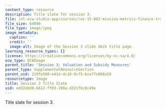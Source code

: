 ```yaml
---
content_type: resource
description: Title slate for session 3.
file: /ol-ocw-studio-app/courses/res-15-002-mission-metrics-finance-training-for-federal-credit-program-professionals-summer-2016/ed32ebd86612ff03198ad321fbc0c49e_RES15-002_Session_3.jpg
file_size: 64890
file_type: image/jpeg
image_metadata:
  caption: ''
  credit: ''
  image-alt: Image of the Session 3 slide deck title page.
learning_resource_types: []
license: https://creativecommons.org/licenses/by-nc-sa/4.0/
ocw_type: OCWImage
parent_title: 'Session 3: Valuation and Subsidy Measures'
parent_type: SupplementalResourceSection
parent_uid: 219fe568-e41d-dc10-9cf5-bce77c008a10
resourcetype: Image
title: Session 3 Title Slate
uid: ed32ebd8-6612-ff03-198a-d321fbc0c49e
---
```

Title slate for session 3.
